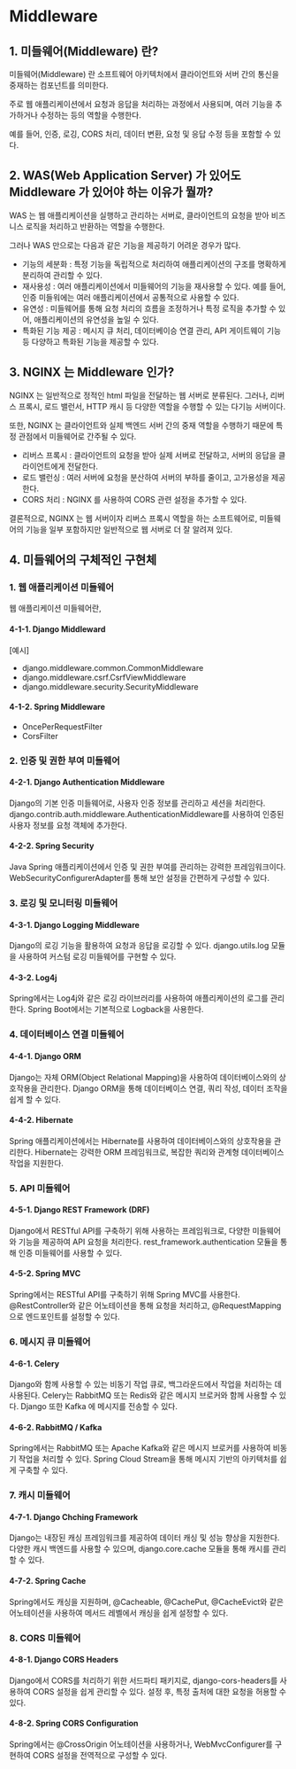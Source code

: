 # Middleware

## 1. 미들웨어(Middleware) 란?
미들웨어(Middleware) 란 소프트웨어 아키텍처에서 클라이언트와 서버 간의 통신을 중재하는 컴포넌트를 의미한다.

주로 웹 애플리케이션에서 요청과 응답을 처리하는 과정에서 사용되며, 여러 기능을 추가하거나 수정하는 등의 역할을 수행한다.

예를 들어, 인증, 로깅, CORS 처리, 데이터 변환, 요청 및 응답 수정 등을 포함할 수 있다.

## 2. WAS(Web Application Server) 가 있어도 Middleware 가 있어야 하는 이유가 뭘까?
WAS 는 웹 애플리케이션을 실행하고 관리하는 서버로, 클라이언트의 요청을 받아 비즈니스 로직을 처리하고 반환하는 역할을 수행한다.

그러나 WAS 만으로는 다음과 같은 기능을 제공하기 어려운 경우가 많다.
- 기능의 세분화 : 특정 기능을 독립적으로 처리하여 애플리케이션의 구조를 명확하게 분리하여 관리할 수 있다.
- 재사용성 : 여러 애플리케이션에서 미들웨어의 기능을 재사용할 수 있다. 예를 들어, 인증 미들워에는 여러 애플리케이션에서 공통적으로 사용할 수 있다.
- 유연성 : 미들웨어를 통해 요청 처리의 흐름을 조정하거나 특정 로직을 추가할 수 있어, 애플리케이션의 유연성을 높일 수 있다.
- 특화된 기능 제공 : 메시지 큐 처리, 데이터베이승 연결 관리, API 게이트웨이 기능 등 다양하고 특화된 기능을 제공할 수 있다.

## 3. NGINX 는 Middleware 인가?
NGINX 는 일반적으로 정적인 html 파일을 전달하는 웹 서버로 분류된다. 그러나, 리버스 프록시, 로드 밸런서, HTTP 캐시 등 다양한 역할을 수행할 수 있는 다기능 서버이다.

또한, NGINX 는 클라이언트와 실제 백엔드 서버 간의 중재 역할을 수행하기 때문에 특정 관점에서 미들웨어로 간주될 수 있다.

- 리버스 프록시 : 클라이언트의 요청을 받아 실제 서버로 전달하고, 서버의 응답을 클라이언트에게 전달한다.
- 로드 밸런싱 : 여러 서버에 요청을 분산하여 서버의 부하를 줄이고, 고가용성을 제공한다.
- CORS 처리 : NGINX 를 사용하여 CORS 관련 설정을 추가할 수 있다.

결론적으로, NGINX 는 웹 서버이자 리버스 프록시 역할을 하는 소프트웨어로, 미들웨어의 기능을 일부 포함하지만 일반적으로 웹 서버로 더 잘 알려져 있다.

## 4. 미들웨어의 구체적인 구현체
### 1. 웹 애플리케이션 미들웨어
웹 애플리케이션 미들웨어란, 
#### 4-1-1. Django Middleward
[예시]
- django.middleware.common.CommonMiddleware
- django.middleware.csrf.CsrfViewMiddleware
- django.middleware.security.SecurityMiddleware

#### 4-1-2. Spring Middleware
- OncePerRequestFilter
- CorsFilter

### 2. 인증 및 권한 부여 미들웨어
#### 4-2-1. Django Authentication Middleware
Django의 기본 인증 미들웨어로, 사용자 인증 정보를 관리하고 세션을 처리한다.
django.contrib.auth.middleware.AuthenticationMiddleware를 사용하여 인증된 사용자 정보를 요청 객체에 추가한다.

#### 4-2-2. Spring Security
Java Spring 애플리케이션에서 인증 및 권한 부여를 관리하는 강력한 프레임워크이다.
WebSecurityConfigurerAdapter를 통해 보안 설정을 간편하게 구성할 수 있다.

### 3. 로깅 및 모니터링 미들웨어
#### 4-3-1. Django Logging Middleware
Django의 로깅 기능을 활용하여 요청과 응답을 로깅할 수 있다.
django.utils.log 모듈을 사용하여 커스텀 로깅 미들웨어를 구현할 수 있다.

#### 4-3-2. Log4j
Spring에서는 Log4j와 같은 로깅 라이브러리를 사용하여 애플리케이션의 로그를 관리한다.
Spring Boot에서는 기본적으로 Logback을 사용한다.

### 4. 데이터베이스 연결 미들웨어
#### 4-4-1. Django ORM
Django는 자체 ORM(Object Relational Mapping)을 사용하여 데이터베이스와의 상호작용을 관리한다.
Django ORM을 통해 데이터베이스 연결, 쿼리 작성, 데이터 조작을 쉽게 할 수 있다.

#### 4-4-2. Hibernate
Spring 애플리케이션에서는 Hibernate를 사용하여 데이터베이스와의 상호작용을 관리한다.
Hibernate는 강력한 ORM 프레임워크로, 복잡한 쿼리와 관계형 데이터베이스 작업을 지원한다.

### 5. API 미들웨어
#### 4-5-1. Django REST Framework (DRF)
Django에서 RESTful API를 구축하기 위해 사용하는 프레임워크로, 다양한 미들웨어와 기능을 제공하여 API 요청을 처리한다.
rest_framework.authentication 모듈을 통해 인증 미들웨어를 사용할 수 있다.

#### 4-5-2. Spring MVC
Spring에서는 RESTful API를 구축하기 위해 Spring MVC를 사용한다.
@RestController와 같은 어노테이션을 통해 요청을 처리하고, @RequestMapping으로 엔드포인트를 설정할 수 있다.

### 6. 메시지 큐 미들웨어
#### 4-6-1. Celery
Django와 함께 사용할 수 있는 비동기 작업 큐로, 백그라운드에서 작업을 처리하는 데 사용된다.
Celery는 RabbitMQ 또는 Redis와 같은 메시지 브로커와 함께 사용할 수 있다.
Django 또한 Kafka 에 메시지를 전송할 수 있다.

#### 4-6-2. RabbitMQ / Kafka
Spring에서는 RabbitMQ 또는 Apache Kafka와 같은 메시지 브로커를 사용하여 비동기 작업을 처리할 수 있다.
Spring Cloud Stream을 통해 메시지 기반의 아키텍처를 쉽게 구축할 수 있다.

### 7. 캐시 미들웨어
#### 4-7-1. Django Chching Framework
Django는 내장된 캐싱 프레임워크를 제공하여 데이터 캐싱 및 성능 향상을 지원한다.
다양한 캐시 백엔드를 사용할 수 있으며, django.core.cache 모듈을 통해 캐시를 관리할 수 있다.

#### 4-7-2. Spring Cache
Spring에서도 캐싱을 지원하며, @Cacheable, @CachePut, @CacheEvict와 같은 어노테이션을 사용하여 메서드 레벨에서 캐싱을 쉽게 설정할 수 있다.

### 8. CORS 미들웨어
#### 4-8-1. Django CORS Headers
Django에서 CORS를 처리하기 위한 서드파티 패키지로, django-cors-headers를 사용하여 CORS 설정을 쉽게 관리할 수 있다.
설정 후, 특정 출처에 대한 요청을 허용할 수 있다.

#### 4-8-2. Spring CORS Configuration
Spring에서는 @CrossOrigin 어노테이션을 사용하거나, WebMvcConfigurer를 구현하여 CORS 설정을 전역적으로 구성할 수 있다.